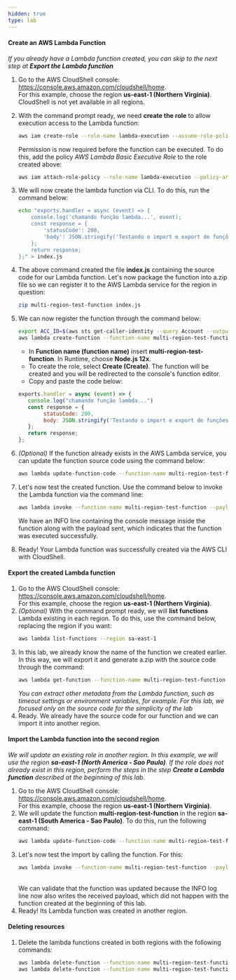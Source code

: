 ```yaml
---
hidden: true
type: lab
---
```


#### Create an AWS Lambda Function

*If you already have a Lambda function created, you can skip to the next step at **Export the Lambda function***

1.  Go to the AWS CloudShell console: <https://console.aws.amazon.com/cloudshell/home>. <br>For this example, choose the region **us-east-1 (Northern Virginia)**. CloudShell is not yet available in all regions.

2.  With the command prompt ready, we need **create the role** to allow execution access to the Lambda function:

    ```bash
    aws iam create-role --role-name lambda-execution --assume-role-policy-document '{"Version": "2012-10-17","Statement": [{ "Effect": "Allow", "Principal": {"Service": "lambda.amazonaws.com"}, "Action": "sts:AssumeRole"}]}'
    ```

    Permission is now required before the function can be executed. To do this, add the policy *AWS Lambda Basic Executive Role* to the role created above:

    ```bash
    aws iam attach-role-policy --role-name lambda-execution --policy-arn arn:aws:iam::aws:policy/service-role/AWSLambdaBasicExecutionRole
    ```

3.  We will now create the lambda function via CLI. To do this, run the command below:
    ```bash
    echo "exports.handler = async (event) => {
        console.log('chamando função lambda...', event);
        const response = {
            'statusCode': 200,
            'body': JSON.stringify('Testando o import e export de funções Lambda!'),
        };
        return response;
    };" > index.js
    ```

4.  The above command created the file **index.js** containing the source code for our Lambda function. Let's now package the function into a.zip file so we can register it to the AWS Lambda service for the region in question:
    ```bash
    zip multi-region-test-function index.js
    ```

5.  We can now register the function through the command below:

    ```bash
    export ACC_ID=$(aws sts get-caller-identity --query Account --output text)
    aws lambda create-function --function-name multi-region-test-function --zip-file fileb://multi-region-test-function.zip --handler index.handler --runtime nodejs14.x --role arn:aws:iam::$ACC_ID:role/lambda-execution
    ```

    *   In **Function name (function name)** insert **multi-region-test-function**. In Runtime, choose **Node.js 12x**.
    *   To create the role, select **Create (Create)**. The function will be created and you will be redirected to the console's function editor.
    *   Copy and paste the code below:

    ```javascript
    exports.handler = async (event) => {
       console.log("chamando função lambda...")
       const response = {
            statusCode: 200,
            body: JSON.stringify('Testando o import e export de funções Lambda!'),
       };
       return response;
    };
    ```

6.  *(Optional)* If the function already exists in the AWS Lambda service, you can update the function source code using the command below:
    ```bash
    aws lambda update-function-code --function-name multi-region-test-function --zip-file fileb://multi-region-test-function.zip
    ```

7.  Let's now test the created function. Use the command below to invoke the Lambda function via the command line:
    ```bash
    aws lambda invoke --function-name multi-region-test-function --payload $(echo '{ "key_sample": "value_sample" }' | base64) --log-type Tail --query 'LogResult' --output text out | base64 -d
    ```
    We have an INFO line containing the console message inside the function along with the payload sent, which indicates that the function was executed successfully.

8.  Ready! Your Lambda function was successfully created via the AWS CLI with CloudShell.

#### Export the created Lambda function

1.  Go to the AWS CloudShell console: <https://console.aws.amazon.com/cloudshell/home>. <br>For this example, choose the region **us-east-1 (Northern Virginia)**.
2.  *(Optional)* With the command prompt ready, we will **list functions** Lambda existing in each region. To do this, use the command below, replacing the region if you want:
    ```bash
    aws lambda list-functions --region sa-east-1
    ```
3.  In this lab, we already know the name of the function we created earlier. In this way, we will export it and generate a.zip with the source code through the command:
    ```bash
    aws lambda get-function --function-name multi-region-test-function --query 'Code.Location' | xargs wget -O multi-region-test-function-exp.zip
    ```
    *You can extract other metadata from the Lambda function, such as timeout settings or environment variables, for example. For this lab, we focused only on the source code for the simplicity of the lab*
4.  Ready. We already have the source code for our function and we can import it into another region.

#### Import the Lambda function into the second region

*We will update an existing role in another region. In this example, we will use the region **sa-east-1 (North America - Sao Paulo)**. If the role does not already exist in this region, perform the steps in the step **Create a Lambda function** described at the beginning of this lab.*

1.  Go to the AWS CloudShell console: <https://console.aws.amazon.com/cloudshell/home>. <br>For this example, choose the region **us-east-1 (Northern Virginia)**.
2.  We will update the function **multi-region-test-function** in the region **sa-east-1 (South America - Sao Paulo)**. To do this, run the following command:
    ```bash
    aws lambda update-function-code --function-name multi-region-test-function --region sa-east-1 --zip-file fileb://multi-region-test-function-exp.zip
    ```
3.  Let's now test the import by calling the function. For this:
    ```bash
    aws lambda invoke --function-name multi-region-test-function --payload $(echo '{ "key_sample": "value_sample" }' | base64) --log-type Tail --query 'LogResult' --region sa-east-1 --output text out | base64 -d
    ```
    <br/>We can validate that the function was updated because the INFO log line now also writes the received payload, which did not happen with the function created at the beginning of this lab.
4.  Ready! Its Lambda function was created in another region.

#### Deleting resources

1.  Delete the lambda functions created in both regions with the following commands:
    ```bash
    aws lambda delete-function --function-name multi-region-test-function --region us-east-1
    aws lambda delete-function --function-name multi-region-test-function --region sa-east-1
    ```
